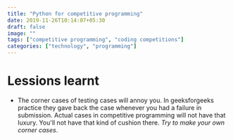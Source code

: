 ```yaml
---
title: "Python for competitive programming"
date: 2019-11-26T10:14:07+05:30
draft: false
image: ""
tags: ["competitive programming", "coding competitions"]
categories: ["technology", "programming"]
---
```


# Lessions learnt
- The corner cases of testing cases will annoy you. In geeksforgeeks practice they gave back the case whenever you had a failure in submission. Actual cases in competitive programming will not have that luxury. You'll not have that kind of cushion there. *Try to make your own corner cases*.